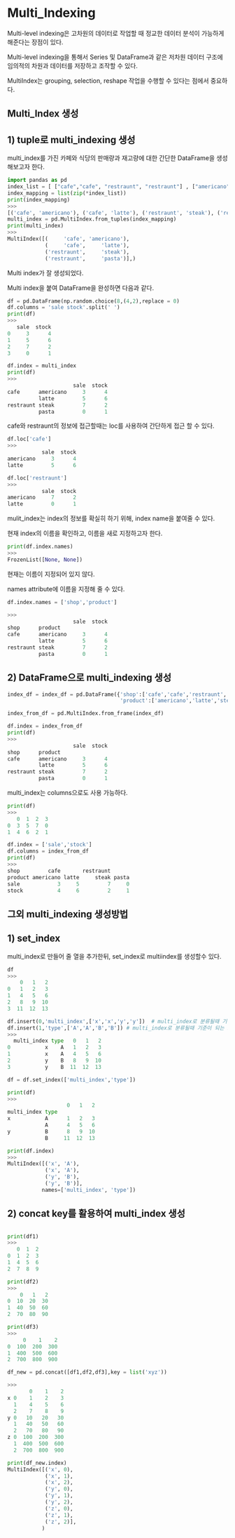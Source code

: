 # Multi_Indexing
Multi-level indexing은 고차원의 데이터로 작업할 때 정교한 데이터 분석이 가능하게 해준다는 장점이 있다.

Multi-level indexing을 통해서 Series 및 DataFrame과 같은 저차원 데이터 구조에 임의적의 차원과 데이터를 저장하고 조작할 수 있다.

MultiIndex는 grouping, selection, reshape 작업을 수행할 수 있다는 점에서 중요하다.

## Multi_Index 생성 
## __1) tuple로 multi_indexing 생성__ 

multi_index를 가진 카페와 식당의 판매량과 재고량에 대한 간단한 DataFrame을 생성해보고자 한다.
```python
import pandas as pd
index_list = [ ["cafe","cafe", "restraunt", "restraunt"] , ["americano","latte","steak","pasta"] ]
index_mapping = list(zip(*index_list))
print(index_mapping)
>>>
[('cafe', 'americano'), ('cafe', 'latte'), ('restraunt', 'steak'), ('restraunt', 'pasta')]
multi_index = pd.MultiIndex.from_tuples(index_mapping)
print(multi_index)
>>>
MultiIndex([(     'cafe', 'americano'),
            (     'cafe',     'latte'),
            ('restraunt',     'steak'),
            ('restraunt',     'pasta')],)
```
Multi index가 잘 생성되었다.

Multi index을 붙여 DataFrame을 완성하면 다음과 같다.
```python
df = pd.DataFrame(np.random.choice(8,(4,2),replace = 0)
df.columns = 'sale stock'.split(' ')
print(df)
>>>
   sale  stock
0     3      4
1     5      6
2     7      2
3     0      1

df.index = multi_index
print(df)
>>>
                     sale  stock
cafe      americano     3      4
          latte         5      6
restraunt steak         7      2
          pasta         0      1
```
cafe와 restraunt의 정보에 접근할때는 loc를 사용하여 간단하게 접근 할 수 있다.
```python
df.loc['cafe']
>>>
           sale  stock
americano     3      4
latte         5      6

df.loc['restraunt']
>>>
           sale  stock
americano     7      2
latte         0      1
```
mulit_index는 index의 정보를 확실히 하기 위해, index name을 붙여줄 수 있다.

현재 index의 이름을 확인하고, 이름을 새로 지정하고자 한다.
```python
print(df.index.names)
>>>
FrozenList([None, None])
```
현재는 이름이 지정되어 있지 않다. 

names attribute에 이름을 지정해 줄 수 있다.
```python
df.index.names = ['shop','product']

>>>
                     sale  stock
shop      product               
cafe      americano     3      4
          latte         5      6
restraunt steak         7      2
          pasta         0      1
```


## __2) DataFrame으로  multi_indexing 생성__

```python
index_df = index_df = pd.DataFrame({'shop':['cafe','cafe','restraunt','restraunt'], 
                                    'product':['americano','latte','steak','pasta']})

index_from_df = pd.MultiIndex.from_frame(index_df)

df.index = index_from_df
print(df)
>>>
                     sale  stock
shop      product               
cafe      americano     3      4
          latte         5      6
restraunt steak         7      2
          pasta         0      1
```

multi_index는 columns으로도 사용 가능하다.
```python
print(df)
>>>
   0  1  2  3
0  3  5  7  0
1  4  6  2  1

df.index = ['sale','stock']
df.columns = index_from_df
print(df)
>>>
shop         cafe       restraunt      
product americano latte     steak pasta
sale            3     5         7     0
stock           4     6         2     1
```

## 그외 multi_indexing 생성방법

## __1) set_index__

multi_index로 만들어 줄 열을 추가한뒤, set_index로 multiindex를 생성할수 있다.
``` python
df
>>> 
    0   1   2
0   1   2   3
1   4   5   6
2   8   9  10
3  11  12  13

df.insert(0,'multi_index',['x','x','y','y'])  # multi_index로 분류될때 기준이 되는 name이 들어간 열을 추가.
df.insert(1,'type',['A','A','B','B']) # multi_index로 분류될때 기준이 되는 name이 들어간 열을 추가.
>>>
  multi_index type   0   1   2
0           x    A   1   2   3
1           x    A   4   5   6
2           y    B   8   9  10
3           y    B  11  12  13

df = df.set_index(['multi_index','type'])

print(df)
>>>
                   0   1   2
multi_index type
x           A      1   2   3
            A      4   5   6
y           B      8   9  10
            B     11  12  13

print(df.index)
>>>
MultiIndex([('x', 'A'),
            ('x', 'A'),
            ('y', 'B'),
            ('y', 'B')],
           names=['multi_index', 'type'])

```


## __2) concat key를 활용하여 multi_index 생성__ 

```python

print(df1)
>>>
   0  1  2
0  1  2  3
1  4  5  6
2  7  8  9

print(df2)
>>>
    0   1   2
0  10  20  30
1  40  50  60
2  70  80  90

print(df3)
>>>
     0    1    2
0  100  200  300
1  400  500  600
2  700  800  900

df_new = pd.concat([df1,df2,df3],key = list('xyz'))

>>>
       0    1    2
x 0    1    2    3
  1    4    5    6
  2    7    8    9
y 0   10   20   30
  1   40   50   60
  2   70   80   90
z 0  100  200  300
  1  400  500  600
  2  700  800  900

print(df_new.index)
MultiIndex([('x', 0),
            ('x', 1),
            ('x', 2),
            ('y', 0),
            ('y', 1),
            ('y', 2),
            ('z', 0),
            ('z', 1),
            ('z', 2)],
           )
```
